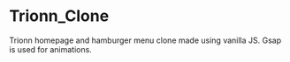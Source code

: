 # Trionn_Clone
Trionn homepage and hamburger menu clone made using vanilla JS. Gsap is used for animations.
